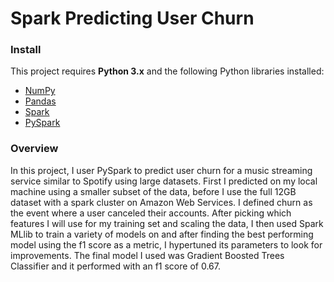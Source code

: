 # Spark Predicting User Churn

### Install
This project requires **Python 3.x** and the following Python libraries installed:

- [NumPy](http://www.numpy.org/)
- [Pandas](http://pandas.pydata.org)
- [Spark](https://spark.apache.org/downloads.html)
- [PySpark]('https://pip.pypa.io/en/stable/installing/')

### Overview
In this project, I user PySpark to predict user churn for a music streaming service similar to Spotify using large datasets. First I predicted on my local machine using a smaller subset of the data, before I use the full 12GB dataset with a spark cluster on Amazon Web Services. I defined churn as the event where a user canceled their accounts. After picking which features I will use for my training set and scaling the data, I then used Spark MLlib to train a variety of models on and after finding the best performing model using the f1 score as a metric, I hypertuned its parameters to look for improvements. The final model I used was Gradient Boosted Trees Classifier and it performed with an f1 score of 0.67.

###
